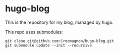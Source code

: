 # hugo-blog

This is the repository for my blog, managed by hugo.

This repo uses submodules:
```shell
git clone git@github.com:Crocmagnon/hugo-blog.git
git submodule update --init --recursive
```

